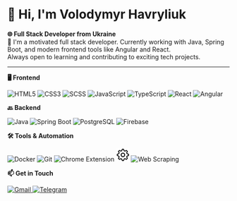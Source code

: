 
# 👋 Hi, I'm **Volodymyr Havryliuk**

**🌐 Full Stack Developer from Ukraine**  
🎯 I'm a motivated full stack developer.  Currently working with Java, Spring Boot, and modern frontend tools like Angular and React.  
Always open to learning and contributing to exciting tech projects.

---

**🖥️ Frontend**  
<p align="left">
  <img src="https://cdn.jsdelivr.net/gh/devicons/devicon/icons/html5/html5-original.svg" title="HTML5" height="30" alt="HTML5"/>
  <img src="https://cdn.jsdelivr.net/gh/devicons/devicon/icons/css3/css3-original.svg" title="CSS3" height="30" alt="CSS3"/>
  <img src="https://cdn.jsdelivr.net/gh/devicons/devicon/icons/sass/sass-original.svg" title="SCSS/Sass" height="30" alt="SCSS"/>
  <img src="https://cdn.jsdelivr.net/gh/devicons/devicon/icons/javascript/javascript-original.svg" title="JavaScript" height="30" alt="JavaScript"/>
  <img src="https://cdn.jsdelivr.net/gh/devicons/devicon/icons/typescript/typescript-original.svg" title="TypeScript" height="30" alt="TypeScript"/>
  <img src="https://cdn.jsdelivr.net/gh/devicons/devicon/icons/react/react-original.svg" title="React" height="30" alt="React"/>
  <img src="https://cdn.jsdelivr.net/gh/devicons/devicon/icons/angularjs/angularjs-original.svg" title="Angular" height="30" alt="Angular"/>
</p>

**🔙 Backend**  
<p align="left">
  <img src="https://cdn.jsdelivr.net/gh/devicons/devicon/icons/java/java-original.svg" title="Java" height="30" alt="Java"/>
  <img src="https://cdn.jsdelivr.net/gh/devicons/devicon/icons/spring/spring-original.svg" title="Spring Boot" height="30" alt="Spring Boot"/>
  <img src="https://cdn.jsdelivr.net/gh/devicons/devicon/icons/postgresql/postgresql-original.svg" title="PostgreSQL" height="30" alt="PostgreSQL"/>
  <img src="https://cdn.jsdelivr.net/gh/devicons/devicon/icons/firebase/firebase-plain.svg" title="Firebase" height="30" alt="Firebase"/>
</p>

**🛠️ Tools & Automation**  
<p align="left">
  <img src="https://cdn.jsdelivr.net/gh/devicons/devicon/icons/docker/docker-original.svg" title="Docker" height="30" alt="Docker"/>
  <img src="https://cdn.jsdelivr.net/gh/devicons/devicon/icons/git/git-original.svg" title="Git" height="30" alt="Git"/>
  <img src="https://img.icons8.com/color/48/chrome--v1.png" title="Chrome Extensions" height="30" alt="Chrome Extension"/>
  <img src="https://raw.githubusercontent.com/primer/octicons/main/icons/gear-24.svg" title="n8n Automation Platform" height="30" alt="Automation"/>
  <img src="https://img.icons8.com/emoji/48/spider-emoji.png" title="Web Scraping / Crawling" height="30" alt="Web Scraping"/>
</p>



**📫 Get in Touch**  
<p align="left">
  <a href="mailto:vovawestland@gmail.com">
    <img src="https://img.icons8.com/color/48/gmail-new.png" title="Gmail" height="30" alt="Gmail"/>
  </a>
  <a href="https://t.me/wladyde97">
    <img src="https://img.icons8.com/color/48/telegram-app--v1.png" title="Telegram" height="30" alt="Telegram"/>
  </a>
</p>
